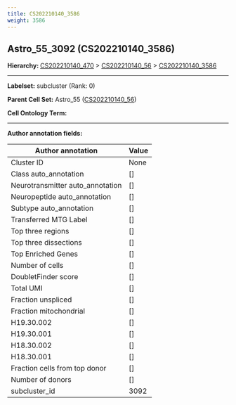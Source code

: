 ```yaml
---
title: CS202210140_3586
weight: 3586
---
```

## Astro_55_3092 (CS202210140_3586)
<b>Hierarchy: </b>
[CS202210140_470](cell_sets/CS202210140_470.md) >
[CS202210140_56](cell_sets/CS202210140_56.md) >
[CS202210140_3586](cell_sets/CS202210140_3586.md)

---


**Labelset:** subcluster (Rank: 0)

**Parent Cell Set:** Astro_55 ([CS202210140_56](cell_sets/CS202210140_56.md))



**Cell Ontology Term:** 

[MARKER GENES.]: #


---

[TRANSFERRED ANNOTATIONS.]: #


[AUTHOR ANNOTATION FIELDS.]: #


**Author annotation fields:**

| Author annotation | Value |
|-------------------|-------|
|Cluster ID|None|
|Class auto_annotation|[]|
|Neurotransmitter auto_annotation|[]|
|Neuropeptide auto_annotation|[]|
|Subtype auto_annotation|[]|
|Transferred MTG Label|[]|
|Top three regions|[]|
|Top three dissections|[]|
|Top Enriched Genes|[]|
|Number of cells|[]|
|DoubletFinder score|[]|
|Total UMI|[]|
|Fraction unspliced|[]|
|Fraction mitochondrial|[]|
|H19.30.002|[]|
|H19.30.001|[]|
|H18.30.002|[]|
|H18.30.001|[]|
|Fraction cells from top donor|[]|
|Number of donors|[]|
|subcluster_id|3092|

